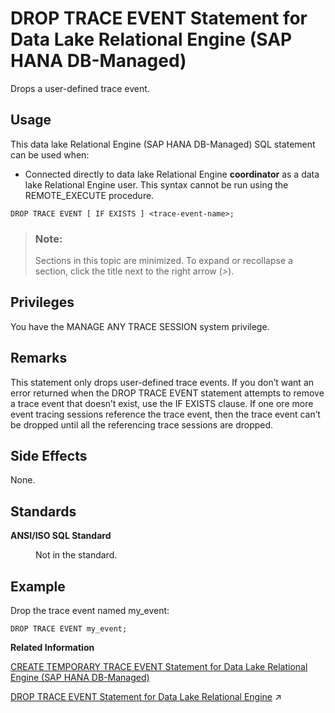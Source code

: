 <!-- loio63579584baca4c78a6b2f830a2dfcc36 -->

# DROP TRACE EVENT Statement for Data Lake Relational Engine \(SAP HANA DB-Managed\)

Drops a user-defined trace event.



<a name="loio63579584baca4c78a6b2f830a2dfcc36__section_iyl_lhw_ysb"/>

## Usage

This data lake Relational Engine \(SAP HANA DB-Managed\) SQL statement can be used when:

-   Connected directly to data lake Relational Engine **coordinator** as a data lake Relational Engine user. This syntax cannot be run using the REMOTE\_EXECUTE procedure.



```
DROP TRACE EVENT [ IF EXISTS ] <trace-event-name>;
```



> ### Note:  
> Sections in this topic are minimized. To expand or recollapse a section, click the title next to the right arrow \(*\>*\).



<a name="loio63579584baca4c78a6b2f830a2dfcc36__section_scn_mgy_wwb"/>

## Privileges

You have the MANAGE ANY TRACE SESSION system privilege.



<a name="loio63579584baca4c78a6b2f830a2dfcc36__section_p1c_fcr_brb"/>

## Remarks

This statement only drops user-defined trace events. If you don’t want an error returned when the DROP TRACE EVENT statement attempts to remove a trace event that doesn’t exist, use the IF EXISTS clause. If one ore more event tracing sessions reference the trace event, then the trace event can’t be dropped until all the referencing trace sessions are dropped.



<a name="loio63579584baca4c78a6b2f830a2dfcc36__section_zfz_fcr_brb"/>

## Side Effects

None.



<a name="loio63579584baca4c78a6b2f830a2dfcc36__section_fy1_hcr_brb"/>

## Standards


<dl>
<dt><b>

ANSI/ISO SQL Standard

</b></dt>
<dd>

Not in the standard.



</dd>
</dl>



## Example

Drop the trace event named my\_event:

```
DROP TRACE EVENT my_event;
```

**Related Information**  


[CREATE TEMPORARY TRACE EVENT Statement for Data Lake Relational Engine \(SAP HANA DB-Managed\)](create-temporary-trace-event-statement-for-data-lake-relational-engine-sap-hana-db-manage-648c6bf.md "Creates a user trace event that persists until the database is stopped.")

[DROP TRACE EVENT Statement for Data Lake Relational Engine](https://help.sap.com/viewer/19b3964099384f178ad08f2d348232a9/2023_4_QRC/en-US/816f81ae6ce210149309e843cf27de9d.html "Drops a user-defined trace event.") :arrow_upper_right:

